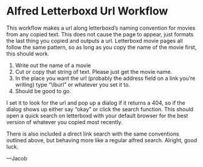 # Alfred Letterboxd Url Workflow

This workflow makes a url along letterboxd’s naming convention for movies from any copied text. This does not cause the page to appear, just formats the last thing you copied and outputs a url. Letterboxd movie pages all follow the same pattern, so as long as you copy the name of the movie first, this should work.

1. Write out the name of a movie
2. Cut or copy that string of text. Please just get the movie name.
3. In the place you want the url (probably the address field on a link you’re writing) type “\\lburl” or whatever you set it to. 
4. Should be good to go. 

I set it to look for the url and pop up a dialog if it returns a 404, so if the dialog shows up either say “okay” or click the search function. This should open a quick search on letterboxd with your default browser for the best version of whatever you copied most recently.

There is also included a direct link search with the same conventions outlined above, but behaving more like a regular alfred search. 
Alright, good luck.

—Jacob
